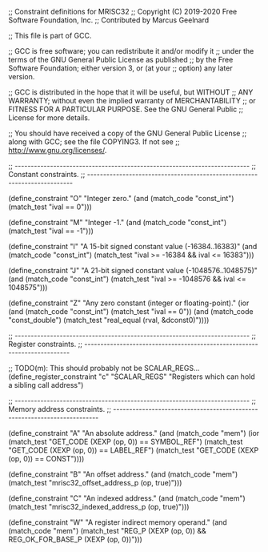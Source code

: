 ;; Constraint definitions for MRISC32
;; Copyright (C) 2019-2020 Free Software Foundation, Inc.
;; Contributed by Marcus Geelnard

;; This file is part of GCC.

;; GCC is free software; you can redistribute it and/or modify it
;; under the terms of the GNU General Public License as published
;; by the Free Software Foundation; either version 3, or (at your
;; option) any later version.

;; GCC is distributed in the hope that it will be useful, but WITHOUT
;; ANY WARRANTY; without even the implied warranty of MERCHANTABILITY
;; or FITNESS FOR A PARTICULAR PURPOSE.  See the GNU General Public
;; License for more details.

;; You should have received a copy of the GNU General Public License
;; along with GCC; see the file COPYING3.  If not see
;; <http://www.gnu.org/licenses/>.

;; -------------------------------------------------------------------------
;; Constant constraints.
;; -------------------------------------------------------------------------

(define_constraint "O"
  "Integer zero."
  (and (match_code "const_int")
       (match_test "ival == 0")))

(define_constraint "M"
  "Integer -1."
  (and (match_code "const_int")
       (match_test "ival == -1")))

(define_constraint "I"
  "A 15-bit signed constant value (-16384..16383)"
  (and (match_code "const_int")
       (match_test "ival >= -16384 && ival <= 16383")))

(define_constraint "J"
  "A 21-bit signed constant value (-1048576..1048575)"
  (and (match_code "const_int")
       (match_test "ival >= -1048576 && ival <= 1048575")))

(define_constraint "Z"
  "Any zero constant (integer or floating-point)."
  (ior
    (and (match_code "const_int")
	 (match_test "ival == 0"))
    (and (match_code "const_double")
	 (match_test "real_equal (rval, &dconst0)"))))


;; -------------------------------------------------------------------------
;; Register constraints.
;; -------------------------------------------------------------------------

;; TODO(m): This should probably not be SCALAR_REGS...
(define_register_constraint "c" "SCALAR_REGS"
  "Registers which can hold a sibling call address")


;; -------------------------------------------------------------------------
;; Memory address constraints.
;; -------------------------------------------------------------------------

(define_constraint "A"
  "An absolute address."
  (and (match_code "mem")
       (ior (match_test "GET_CODE (XEXP (op, 0)) == SYMBOL_REF")
	    (match_test "GET_CODE (XEXP (op, 0)) == LABEL_REF")
	    (match_test "GET_CODE (XEXP (op, 0)) == CONST"))))

(define_constraint "B"
  "An offset address."
  (and (match_code "mem")
       (match_test "mrisc32_offset_address_p (op, true)")))

(define_constraint "C"
  "An indexed address."
  (and (match_code "mem")
       (match_test "mrisc32_indexed_address_p (op, true)")))

(define_constraint "W"
  "A register indirect memory operand."
  (and (match_code "mem")
       (match_test "REG_P (XEXP (op, 0))
		    && REG_OK_FOR_BASE_P (XEXP (op, 0))")))

